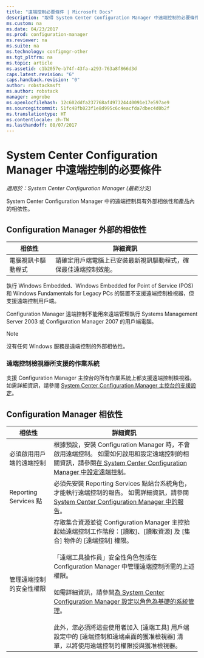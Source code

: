 ```yaml
---
title: "遠端控制必要條件 | Microsoft Docs"
description: "取得 System Center Configuration Manager 中遠端控制的必要條件。"
ms.custom: na
ms.date: 04/23/2017
ms.prod: configuration-manager
ms.reviewer: na
ms.suite: na
ms.technology: configmgr-other
ms.tgt_pltfrm: na
ms.topic: article
ms.assetid: c1b2057e-b74f-43fa-a293-763a8f866d3d
caps.latest.revision: "6"
caps.handback.revision: "0"
author: robstackmsft
ms.author: robstack
manager: angrobe
ms.openlocfilehash: 12c602ddfa237768af497324440091e17e597ae9
ms.sourcegitcommit: 51fc48fb023f1e8d995c6c4eacfda7dbec4d0b2f
ms.translationtype: HT
ms.contentlocale: zh-TW
ms.lasthandoff: 08/07/2017
---
```

# <a name="prerequisites-for-remote-control-in-system-center-configuration-manager"></a>System Center Configuration Manager 中遠端控制的必要條件

*適用於：System Center Configuration Manager (最新分支)*

System Center Configuration Manager 中的遠端控制具有外部相依性和產品內的相依性。  

## <a name="dependencies-external-to-configuration-manager"></a>Configuration Manager 外部的相依性  

|相依性|詳細資訊|  
|----------------|----------------------|  
|電腦視訊卡驅動程式|請確定用戶端電腦上已安裝最新視訊驅動程式，確保最佳遠端控制效能。|  

 執行 Windows Embedded、Windows Embedded for Point of Service (POS) 和 Windows Fundamentals for Legacy PCs 的裝置不支援遠端控制檢視器，但支援遠端控制用戶端。  

 Configuration Manager 遠端控制不能用來遠端管理執行 Systems Management Server 2003 或 Configuration Manager 2007 的用戶端電腦。  

> [!NOTE]  
>  沒有任何 Windows 服務是遠端控制的外部相依性。  

### <a name="supported-operating-systems-for-the-remote-control-viewer"></a>遠端控制檢視器所支援的作業系統  
支援 Configuration Manager 主控台的所有作業系統上都支援遠端控制檢視器。 如需詳細資訊，請參閱 [System Center Configuration Manager 主控台的支援設定](../../../../core/plan-design/configs/supported-operating-systems-consoles.md)。   

## <a name="configuration-manager-dependencies"></a>Configuration Manager 相依性  

|相依性|詳細資訊|  
|----------------|----------------------|  
|必須啟用用戶端的遠端控制|根據預設，安裝 Configuration Manager 時，不會啟用遠端控制。 如需如何啟用和設定遠端控制的相關資訊，請參閱[在 System Center Configuration Manager 中設定遠端控制](../../../../core/clients/manage/remote-control/configuring-remote-control.md)。|  
|Reporting Services 點|必須先安裝 Reporting Services 點站台系統角色，才能執行遠端控制的報告。 如需詳細資訊，請參閱 [System Center Configuration Manager 中的報告](../../../../core/servers/manage/reporting.md)。|  
|管理遠端控制的安全性權限|存取集合資源並從 Configuration Manager 主控抬起始遠端控制工作階段：[讀取]、[讀取資源] 及 [集合] 物件的 [遠端控制] 權限。<br /><br /> 「遠端工具操作員」安全性角色包括在 Configuration Manager 中管理遠端控制所需的上述權限。<br /><br /> 如需詳細資訊，請參閱[為 System Center Configuration Manager 設定以角色為基礎的系統管理](../../../../core/servers/deploy/configure/configure-role-based-administration.md)。<br /><br /> 此外，您必須將這些使用者加入 [遠端工具] 用戶端設定中的 [遠端控制和遠端桌面的獲准檢視器] 清單，以將使用遠端控制的權限授與獲准檢視器。
